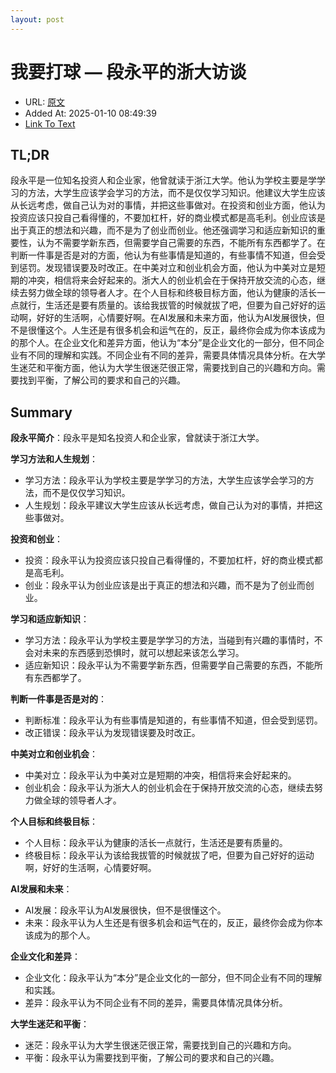 ```yaml
---
layout: post
---
```

# 我要打球 — 段永平的浙大访谈
- URL: [原文](https://mp.weixin.qq.com/s/EulYyzGU5fuA3Lv0wgS8hw)
- Added At: 2025-01-10 08:49:39
- [Link To Text](_posts/2025-01-10-段永平1月5日重返母校浙江大学，与现场观众进行交流，这是2万字的现场实录_raw.md)

## TL;DR
段永平是一位知名投资人和企业家，他曾就读于浙江大学。他认为学校主要是学学习的方法，大学生应该学会学习的方法，而不是仅仅学习知识。他建议大学生应该从长远考虑，做自己认为对的事情，并把这些事做对。在投资和创业方面，他认为投资应该只投自己看得懂的，不要加杠杆，好的商业模式都是高毛利。创业应该是出于真正的想法和兴趣，而不是为了创业而创业。他还强调学习和适应新知识的重要性，认为不需要学新东西，但需要学自己需要的东西，不能所有东西都学了。在判断一件事是否是对的方面，他认为有些事情是知道的，有些事情不知道，但会受到惩罚。发现错误要及时改正。在中美对立和创业机会方面，他认为中美对立是短期的冲突，相信将来会好起来的。浙大人的创业机会在于保持开放交流的心态，继续去努力做全球的领导者人才。在个人目标和终极目标方面，他认为健康的活长一点就行，生活还是要有质量的。该给我拔管的时候就拔了吧，但要为自己好好的运动啊，好好的生活啊，心情要好啊。在AI发展和未来方面，他认为AI发展很快，但不是很懂这个。人生还是有很多机会和运气在的，反正，最终你会成为你本该成为的那个人。在企业文化和差异方面，他认为“本分”是企业文化的一部分，但不同企业有不同的理解和实践。不同企业有不同的差异，需要具体情况具体分析。在大学生迷茫和平衡方面，他认为大学生很迷茫很正常，需要找到自己的兴趣和方向。需要找到平衡，了解公司的要求和自己的兴趣。

## Summary
**段永平简介**：段永平是知名投资人和企业家，曾就读于浙江大学。

**学习方法和人生规划**：
  - 学习方法：段永平认为学校主要是学学习的方法，大学生应该学会学习的方法，而不是仅仅学习知识。
  - 人生规划：段永平建议大学生应该从长远考虑，做自己认为对的事情，并把这些事做对。

**投资和创业**：
  - 投资：段永平认为投资应该只投自己看得懂的，不要加杠杆，好的商业模式都是高毛利。
  - 创业：段永平认为创业应该是出于真正的想法和兴趣，而不是为了创业而创业。

**学习和适应新知识**：
  - 学习方法：段永平认为学校主要是学学习的方法，当碰到有兴趣的事情时，不会对未来的东西感到恐惧时，就可以想起来该怎么学习。
  - 适应新知识：段永平认为不需要学新东西，但需要学自己需要的东西，不能所有东西都学了。

**判断一件事是否是对的**：
  - 判断标准：段永平认为有些事情是知道的，有些事情不知道，但会受到惩罚。
  - 改正错误：段永平认为发现错误要及时改正。

**中美对立和创业机会**：
  - 中美对立：段永平认为中美对立是短期的冲突，相信将来会好起来的。
  - 创业机会：段永平认为浙大人的创业机会在于保持开放交流的心态，继续去努力做全球的领导者人才。

**个人目标和终极目标**：
  - 个人目标：段永平认为健康的活长一点就行，生活还是要有质量的。
  - 终极目标：段永平认为该给我拔管的时候就拔了吧，但要为自己好好的运动啊，好好的生活啊，心情要好啊。

**AI发展和未来**：
  - AI发展：段永平认为AI发展很快，但不是很懂这个。
  - 未来：段永平认为人生还是有很多机会和运气在的，反正，最终你会成为你本该成为的那个人。

**企业文化和差异**：
  - 企业文化：段永平认为“本分”是企业文化的一部分，但不同企业有不同的理解和实践。
  - 差异：段永平认为不同企业有不同的差异，需要具体情况具体分析。

**大学生迷茫和平衡**：
  - 迷茫：段永平认为大学生很迷茫很正常，需要找到自己的兴趣和方向。
  - 平衡：段永平认为需要找到平衡，了解公司的要求和自己的兴趣。
